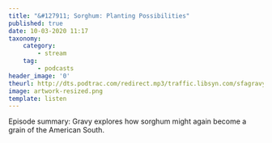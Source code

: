 ```yaml
---
title: "&#127911; Sorghum: Planting Possibilities"
published: true
date: 10-03-2020 11:17
taxonomy:
    category:
        - stream
    tag:
        - podcasts
header_image: '0'
theurl: http://dts.podtrac.com/redirect.mp3/traffic.libsyn.com/sfagravy/ReUpload_Sorghum_Final.mp3?dest-id=228971
image: artwork-resized.png
template: listen
--- 
```

Episode summary: Gravy explores how sorghum might again become a grain of the American South.
